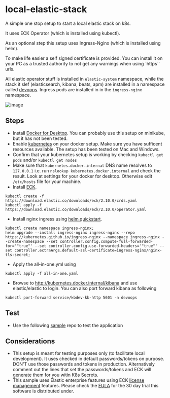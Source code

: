 # local-elastic-stack
A simple one stop setup to start a local elastic stack on k8s. 

It uses ECK Operator (which is installed using kubectl). 

As an optional step this setup uses Ingress-Nginx (which is installed using helm). 

To make life easier a self signed certificate is provided. You can install it on your PC as a trusted authority to not get any warnings when using `https`` urls. 

All elastic operator stuff is installed in `elastic-system` namespace, while the stack it slef (elasticsearch, kibana, beats, apm) are  installed in a namespace called [devoops](https://www.youtube.com/watch?v=Pg3uPXTDFbk). Ingress pods are installed in in the `ingress-nginx` namespace.

![image](https://user-images.githubusercontent.com/72706/120281976-e7e1b800-c2b9-11eb-980f-d4a4c7b6773d.png)


## Steps
- Install [Docker for Desktop](https://docs.docker.com/engine/install/). You can probably use this setup on minikube, but it has not been tested.
- Enable [kubernetes](https://docs.docker.com/desktop/kubernetes/) on your docker setup.  Make sure you have sufficent resources available. The setup has been tested on Mac and Windows.
- Confirm that your kubernetes setup is working by checking `kubectl get pods`  and/or `kubectl get nodes` 
- Make sure that `kubernetes.docker.internal` DNS name resolves to `127.0.0.1` i.e. run `nslookup kubernetes.docker.internal` and check the result. Look at settings for your docker for desktop. Otherwise edit `/etc/hosts` file for your machine. 
- Install [ECK](https://www.elastic.co/guide/en/cloud-on-k8s/current/k8s-deploy-eck.html).

```
kubectl create -f https://download.elastic.co/downloads/eck/2.10.0/crds.yaml
kubectl apply -f https://download.elastic.co/downloads/eck/2.10.0/operator.yaml

```



- Install nginx ingress using [helm quickstart](https://kubernetes.github.io/ingress-nginx/deploy/#quick-start).
```
kubectl create namespace ingress-nginx;
helm upgrade --install ingress-nginx ingress-nginx --repo https://kubernetes.github.io/ingress-nginx --namespace ingress-nginx --create-namespace --set controller.config.compute-full-forwarded-for='"true"' --set controller.config.use-forwarded-headers='"true"' --set controller.extraArgs.default-ssl-certificate=ingress-nginx/nginx-tls-secret;

```

- Apply the all-in-one.yml using 
```
kubectl apply -f all-in-one.yaml
```

- Browse to http://kubernetes.docker.internal/kibana and use elastic/elastic to login. You can also port forward kibana as following

```
kubectl port-forward service/kbdev-kb-http 5601 -n devoops
```

## Test
 - Use the following [sample](https://github.com/geoaxis/elastic-k8s-in-7mins-samples) repo to test the application
 
## Considerations 
 - This setup is meant for testing purposes only (to facilitate local development). It uses checked in default passwords/tokens on purpose. DON'T use those passwords and tokens in production. Alternatively comment out the lines that set the passwords/tokens and ECK will generate them for you witin K8s Secrets.
 - This sample uses Elastic enterprise features using ECK [license management](https://www.elastic.co/guide/en/cloud-on-k8s/current/k8s-licensing.html) features. Please check the [EULA](https://www.elastic.co/eula) for the 30 day trial this software is distributed under. 
